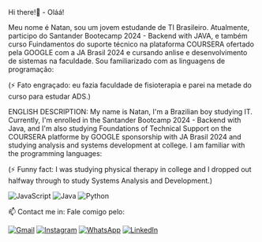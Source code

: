 Hi there!👋 - Oláá!

  Meu nome é Natan, sou um jovem estudande de TI Brasileiro. Atualmente, participo do Santander Bootecamp 2024 - Backend with JAVA, e também curso Fuindamentos do suporte técnico na plataforma COURSERA ofertado pela GOOGLE com a JA Brasil 2024 e cursando anlise e desenvolvimento de sistemas na faculdade. Sou familiarizado com as linguagens de programação:

  (⚡ Fato engraçado: eu fazia faculdade de fisioterapia e parei na metade do curso para estudar ADS.)

ENGLISH DESCRIPTION:
  My name is Natan, I'm a Brazilian boy studying IT. Currently, I'm enrolled in the Santander Bootcamp 2024 - Backend with Java, and I'm also studying Foundations of Technical Support on the COURSERA platforme by GOOGLE sponsorship with JA Brasil 2024 and studying analysis and systems development at college. I am familiar with the programming languages:

  (⚡ Funny fact: I was studying physical therapy in college and I dropped out halfway through to study Systems Analysis and Development.)
  

   ![JavaScript](https://img.shields.io/badge/JavaScript-F7DF1E?style=for-the-badge&logo=javascript&logoColor=black)
   ![Java](https://img.shields.io/badge/java-%23ED8B00.svg?style=for-the-badge&logo=openjdk&logoColor=white)
   ![Python](https://img.shields.io/badge/python-3670A0?style=for-the-badge&logo=python&logoColor=ffdd54)

  📫 Contact me in:
  Fale comigo pelo:
  
  [![Gmail](https://img.shields.io/badge/Gmail-333333?style=for-the-badge&logo=gmail&logoColor=red)](mailto:natangraffi@gmail.com)
  [![Instagram](https://img.shields.io/badge/-Instagram-%23E4405F?style=for-the-badge&logo=instagram&logoColor=white)](https://www.instagram.com/natangraffitti/)
  [![WhatsApp](https://img.shields.io/badge/WhatsApp-25D366?style=for-the-badge&logo=whatsapp&logoColor=white)](https://wa.me/5551994253454)
  [![LinkedIn](https://img.shields.io/badge/LinkedIn-0077B5?style=for-the-badge&logo=linkedin&logoColor=white)](https://www.linkedin.com/in/natangraffitti/)

